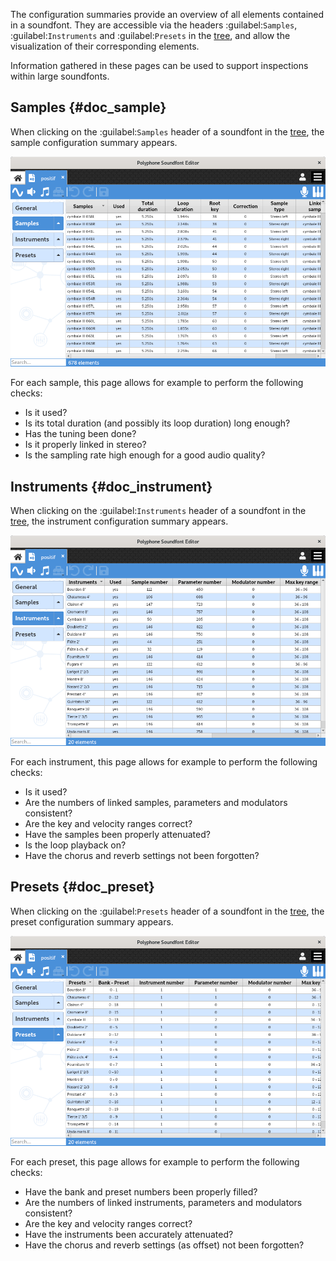 The configuration summaries provide an overview of all elements contained in a soundfont.
They are accessible via the headers :guilabel:`Samples`, :guilabel:`Instruments` and :guilabel:`Presets` in the [tree](manual/soundfont-editor/tree.md), and allow the visualization of their corresponding elements.

Information gathered in these pages can be used to support inspections within large soundfonts.


## Samples {#doc_sample}


When clicking on the :guilabel:`Samples` header of a soundfont in the [tree](manual/soundfont-editor/tree.md), the sample configuration summary appears.


![Sample configuration summary](images/conf_summary_sample.png "Sample configuration summary")


For each sample, this page allows for example to perform the following checks:

* Is it used?
* Is its total duration (and possibly its loop duration) long enough?
* Has the tuning been done?
* Is it properly linked in stereo?
* Is the sampling rate high enough for a good audio quality?


## Instruments {#doc_instrument}


When clicking on the :guilabel:`Instruments` header of a soundfont in the [tree](manual/soundfont-editor/tree.md), the instrument configuration summary appears.


![Instrument configuration summary](images/conf_summary_instrument.png "Instrument configuration summary")


For each instrument, this page allows for example to perform the following checks:

* Is it used?
* Are the numbers of linked samples, parameters and modulators consistent?
* Are the key and velocity ranges correct?
* Have the samples been properly attenuated?
* Is the loop playback on?
* Have the chorus and reverb settings not been forgotten?


## Presets {#doc_preset}


When clicking on the :guilabel:`Presets` header of a soundfont in the [tree](manual/soundfont-editor/tree.md), the preset configuration summary appears.


![Preset configuration summary](images/conf_summary_preset.png "Preset configuration summary")


For each preset, this page allows for example to perform the following checks:

* Have the bank and preset numbers been properly filled?
* Are the numbers of linked instruments, parameters and modulators consistent?
* Are the key and velocity ranges correct?
* Have the instruments been accurately attenuated?
* Have the chorus and reverb settings (as offset) not been forgotten?